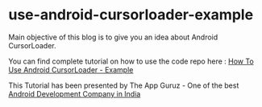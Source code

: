 # use-android-cursorloader-example

Main objective of this blog is to give you an idea about Android CursorLoader.

You can find complete tutorial on how to use the code repo here : [How To Use Android CursorLoader - Example](http://www.theappguruz.com/blog/use-android-cursorloader-example)

This Tutorial has been presented by The App Guruz - One of the best [Android Development Company in India](http://www.theappguruz.com/android-app-development/)

